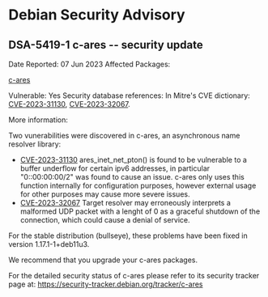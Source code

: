 
Debian Security Advisory
========================


DSA-5419-1 c-ares -- security update
------------------------------------



Date Reported:
07 Jun 2023
Affected Packages:

[c-ares](https://packages.debian.org/src:c-ares)

Vulnerable:
Yes
Security database references:
In Mitre's CVE dictionary: [CVE-2023-31130](https://security-tracker.debian.org/tracker/CVE-2023-31130), [CVE-2023-32067](https://security-tracker.debian.org/tracker/CVE-2023-32067).  

More information:

Two vunerabilities were discovered in c-ares, an asynchronous name
resolver library:


* [CVE-2023-31130](https://security-tracker.debian.org/tracker/CVE-2023-31130)
ares\_inet\_net\_pton() is found to be vulnerable to a buffer underflow
 for certain ipv6 addresses, in particular "0::00:00:00/2" was found
 to cause an issue. c-ares only uses this function internally for
 configuration purposes, however external usage for other purposes may
 cause more severe issues.
* [CVE-2023-32067](https://security-tracker.debian.org/tracker/CVE-2023-32067)
Target resolver may erroneously interprets a malformed UDP packet
 with a lenght of 0 as a graceful shutdown of the connection, which
 could cause a denial of service.


For the stable distribution (bullseye), these problems have been fixed in
version 1.17.1-1+deb11u3.


We recommend that you upgrade your c-ares packages.


For the detailed security status of c-ares please refer to
its security tracker page at:
<https://security-tracker.debian.org/tracker/c-ares>





